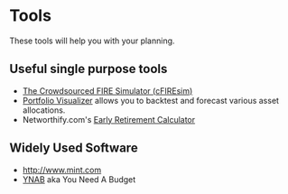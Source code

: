 # Tools
These tools will help you with your planning.

## Useful single purpose tools  
* [The Crowdsourced FIRE Simulator (cFIREsim)](http://www.cfiresim.com/input.php)
* [Portfolio Visualizer](https://www.portfoliovisualizer.com/) allows you to backtest and forecast various asset allocations.
* Networthify.com's [Early Retirement Calculator](https://networthify.com/calculator/earlyretirement)

## Widely Used Software
* <http://www.mint.com>
* [YNAB](http://www.youneedabudget.com/) aka You Need A Budget  
